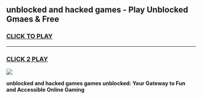 
## unblocked and hacked games - Play Unblocked Gmaes & Free
<h3>
<a href="https://premium.freeplayer.one?title=unblocked_and_hacked_games&ref=20F">CLICK TO PLAY</a></h3>
<hr>

<h3>
<a href="https://premium.freeplayer.one?title=unblocked_and_hacked_games&ref=20F">CLICK 2 PLAY</a>
  
</h3>

<a href="https://premium.freeplayer.one?title=unblocked_and_hacked_games&ref=20F/"><img src="https://clearcache.store/games.png"></a>


**unblocked and hacked games games unblocked: Your Gateway to Fun and Accessible Online Gaming**
